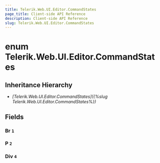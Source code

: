 ```yaml
---
title: Telerik.Web.UI.Editor.CommandStates
page_title: Client-side API Reference
description: Client-side API Reference
slug: Telerik.Web.UI.Editor.CommandStates
---
```


# enum Telerik.Web.UI.Editor.CommandStates

## Inheritance Hierarchy

* *[Telerik.Web.UI.Editor.CommandStates]({%slug Telerik.Web.UI.Editor.CommandStates%})*

## Fields

### Br `1`

### P `2`

### Div `4`



